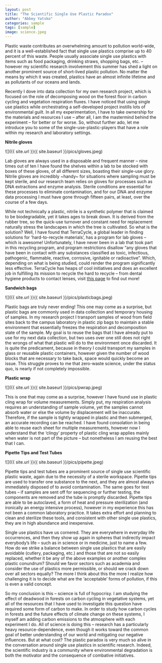 ```yaml
---
layout: post
title: "The Scientific Single Use Plastic Paradox"
author: "Abbey Yatsko"
categories: sample
tags: [sample]
image: science.jpeg
---
```


Plastic waste contributes an overwhelming amount to pollution world-wide, and it is a well-established fact that single use plastics comprise up to 40 percent of this waste. People usually associate single use plastics with items such as food packaging, drinking straws,  shopping bags, etc. – however my scientific research involvement this summer has shed a light on another prominent source of short-lived plastic pollution. No matter the means by which it was created, plastics have an almost infinite lifetime and as pollutants of our oceans and lands. 

Recently I dove into data collection for my own research project, which is focused on the role of decomposing wood on the forest floor in carbon cycling and vegetation respiration fluxes. I have noticed that using single use plastics while orchestrating a self-developed project instills lots of environmental guilt. In all my experimentation, I have to take ownership for the materials and resources I use – after all, I am the mastermind behind the experiment – for better or for worse. So, without further ado, let me introduce you to some of the single-use-plastic-players that have a role within my research and laboratory settings.

**Nitrile gloves**

![]({{ site.url }}{{ site.baseurl }}/pics/gloves.jpeg)

Lab gloves are always used in a disposable and frequent manner – nine times out of ten I have  found the shelves within a lab to be stocked with boxes of these gloves, of all different sizes, boasting their single-use glory. Nitrile gloves are incredibly ~handy~ for situations where sampling must be kept sterile, and our research team relies on gloves for processes such as DNA extractions and enzyme analysis. Sterile conditions are essential for these processes to eliminate contamination, and for our DNA and enzyme data processing I must have gone through fifteen pairs, at least, over the course of a few days. 

While not technically a plastic, nitrile is a synthetic polymer that is claimed to be biodegradable, yet it takes ages to break down. It is derived from the rubber tree, so the quick-use turnover and constant need for replacement naturally stress the landscapes in which the tree is cultivated. So what is the solution? Well, I have found that TerraCycle, a global leader in finding solutions for ‘hard-to-recycle materials’, has a program for lab gloves – which is awesome! Unfortunately, I have never been in a lab that took part in this recycling program, and program restrictions disallow “any gloves that have been in contact with any substances classified as toxic, infectious, pathogenic, flammable, reactive, corrosive, ignitable or radioactive”. Which, depending on what is being studied, could render the program significantly less effective. TerraCycle has heaps of cool initiatives and does an excellent job in fulfilling its mission to recycle the hard to recycle – from dental hygiene products to contact lenses, visit [this page](https://www.terracycle.com/en-AU) to find out more!

**Sandwich bags**

![]({{ site.url }}{{ site.baseurl }}/pics/plasticbags.jpeg)

Plastic bags are truly never ending! This one may come as a surprise, but plastic bags are commonly used in data collection and temporary housing of samples. In my research project I transport samples of wood from field sites back to the campus laboratory in plastic zip bags to maintain a stable environment that essentially freezes the respiration and decomposition state of the sample. My goal is to reuse the bags that I have already put to use for my next data collection, but two uses over one still does not right the wrongs of what that plastic will do to the environment once discarded. It is quite the predicament, because in theory I could transport my samples in glass or reusable plastic containers, however given the number of wood blocks that are necessary to take back, space would quickly become an issue. This struggle proves to me that zero-waste science, under the status quo, is nearly if not completely impossible.

**Plastic wrap**

![]({{ site.url }}{{ site.baseurl }}/pics/pwrap.jpeg)

This is one that may come as a surprise, however I have found use in plastic cling wrap for volume measurements. Simply put, my respiration analysis requires an understanding of sample volume, yet the samples cannot absorb water or else the volume by displacement will be inaccurate. Therefore, if the sample is tightly wrapped in plastic and then submerged, an accurate recording can be reached. I have found consolation in being able to reuse each sheet for multiple measurements, however now I understand that the ‘clingy’ property of plastic cling wrap applies mainly when water is not part of the picture – but nonetheless I am reusing the best that I can.

**Pipette Tips and Test Tubes**

![]({{ site.url }}{{ site.baseurl }}/pics/pipette.jpeg)

Pipette tips and test tubes are a prominent source of single use scientific plastic waste, again due to the necessity of a sterile workspace. Pipette tips are used to transfer one substance to the next, and they are almost always immediately disposed of to avoid contamination. The same goes for test tubes – if samples are sent off for sequencing or further testing, the components are removed and the tube is promptly discarded. Pipette tips are able to be autoclaved, a form of heat and pressure sterilization (and ironically an energy intensive process), however in my experience this has not been a common laboratory practice. It takes extra effort and planning to clean and sterilize these tools, and consistent with other single use plastics, they are in high abundance and inexpensive. 

Single use plastics have us cornered. They are everywhere in everyday life occurrences, and then they show up again in spheres that indirectly impact everybody’s life – such as in science or in medicine, just to name a few. How do we strike a balance between single use plastics that are easily avoidable (cutlery, packaging, etc.) and those that are not so easily replaced, whether it be any of the above examples or another complex plastic conundrum? Should we favor sectors such as academia and consider the use of plastics more permissible, or should we crack down over all sectors equally? The more I think about this the more I realize how challenging it is to decide what are the ‘acceptable’ forms of pollution, if this is even a valid concept.

So my conclusion is this –  science is full of hypocrisy. I am studying the effect of deadwood in forests on carbon cycling in vegetative systems, yet all of the resources that I have used to investigate this question have required some form of carbon to make. In order to study how carbon cycles in forests and the future effects of climate change on these systems, I myself am adding carbon emissions to the atmosphere with each experiment I do. All of science is doing this – research has a particularly heavy resource-dependence, even though it works toward the common goal of better understanding of our world and mitigating our negative influences. But at what cost? The plastic paradox is very much so alive in the conversation around single use plastics in scientific research. Indeed, the scientific industry is a community where environmental degradation is both the motivator and the consequence of combative initiatives.
